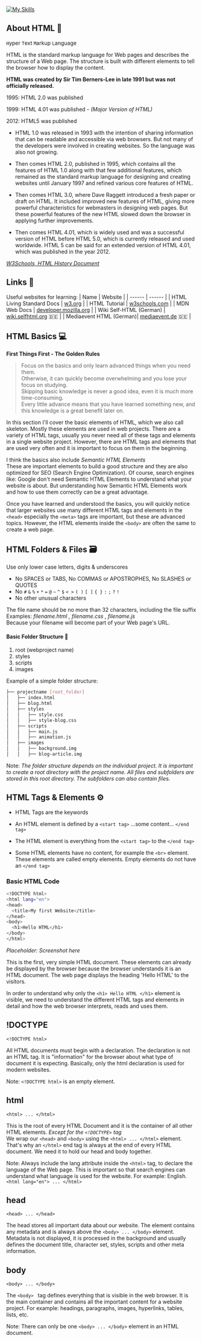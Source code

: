 [![My Skills](https://skillicons.dev/icons?i=html)](https://skillicons.dev) 
## About HTML 📜
`H`yper `T`ext `M`arkup `L`anguage

HTML is the standard markup language for Web pages and describes the structure of a Web page. 
The structure is built with different elements to tell the browser how to display the content.

**HTML was created by Sir Tim Berners-Lee in late 1991 but was not officially released.**

1995: HTML 2.0 was published

1999: HTML 4.01 was published - *(Major Version of HTML)*

2012: HTML5 was published

- HTML 1.0 was released in 1993 with the intention of sharing information that can be readable and accessible via web browsers. But not many of the developers were involved in creating websites. So the language was also not growing.

- Then comes HTML 2.0, published in 1995, which contains all the features of HTML 1.0 along with that few additional features, which remained as the standard markup language for designing and creating websites until January 1997 and refined various core features of HTML.

- Then comes HTML 3.0, where Dave Raggett introduced a fresh paper or draft on HTML. It included improved new features of HTML, giving more powerful characteristics for webmasters in designing web pages. But these powerful features of the new HTML slowed down the browser in applying further improvements.

-  Then comes HTML 4.01, which is widely used and was a successful version of HTML before HTML 5.0, which is currently released and used worldwide. HTML 5 can be said for an extended version of HTML 4.01, which was published in the year 2012.

*[W3Schools, HTML History Document](https://www.w3schools.in/html/history)*

## Links 🔗
Useful websites for learning:
| Name | Website |
| ------ | ------ |
| HTML Living Standard Docs | [w3.org](https://html.spec.whatwg.org/) |
| HTML Tutorial | [w3schools.com](https://www.w3schools.com/html/default.asp) |
| MDN Web Docs | [developer.mozilla.org](https://developer.mozilla.org/en-US/docs/Web/HTML) |
| Wiki Self-HTML (German) | [wiki.selfhtml.org](https://wiki.selfhtml.org/wiki/HTML)  🇩🇪 |
| Mediaevent HTML (German)| [mediaevent.de](https://www.mediaevent.de/html/) 🇩🇪 |

## HTML Basics 💻

__First Things First - The Golden Rules__
> Focus on the basics and only learn advanced things when you need them. <br> 
> Otherwise, it can quickly become overwhelming and you lose your focus on studying. <br>
> Skipping basic knowledge is never a good idea, even it is much more time-consuming. <br>
> Every little advance means that you have learned something new, and this knowledge is a great benefit later on.

In this section I'll cover the basic elements of HTML, which we also call skeleton. Mostly these elements are used in web projects. There are a variety of HTML tags, usually you never need all of these tags and elements in a single website project. However, there are HTML tags and elements that are used very often and it is important to focus on them in the beginning.

I think the basics also include *Semantic HTML Elements* <br>
These are important elements to build a good structure and they are also optimized for SEO (Search Engine Optimization). Of course, search engines like: Google don't need Semantic HTML Elements to understand what your website is about. But understanding how Semantic HTML Elements work and how to use them correctly can be a great advantage.

Once you have learned and understood the basics, you will quickly notice that larger websites use many different HTML tags and elements in the `<head>` especially the `<meta>` tags are important, but these are advanced topics. However, the HTML elements inside the `<body>` are often the same to create a web page.

## HTML Folders & Files 🗃️ 

Use only lower case letters, digits & underscores
- No SPACES or TABS, No COMMAS or APOSTROPHES, No SLASHES or QUOTES 
- No `#` `&` `%` `+` `*` `=` `@` `~` `^` `$` `< >` `( )` `[ ]` `{ }` `:` `;` `?` `!`
- No other unusual characters

The file name should be no more than 32 characters, including the file suffix <br>
Examples: *filename.html , filename.css , filename.js* <br>
Because your filename will become part of your Web page's URL.

#### Basic Folder Structure 📁
  1. root (webproject name)
  2. styles
  3. scripts
  4. images
  
  Example of a simple folder structure:
  ```sh
  ├── projectname [root_folder]
  │   ├── index.html
  │   ├── blog.html
  │   ├── styles 
  │   │   ├── style.css
  │   │   ├── style-blog.css
  │   ├── scripts 
  │   │   ├── main.js
  │   │   ├── animation.js 
  │   ├── images
  │   │   ├── background.img
  │   │   ├── blog-article.img
  ```
Note: *The folder structure depends on the individual project. It is important to create a root directory with the project name. All files and subfolders are stored in this root directory. The subfolders can also contain files.*
  
## HTML Tags & Elements ⚙️

- HTML Tags are the keywords

- An HTML element is defined by a `<start tag>` ...some content... `</end tag>`

- The HTML element is everything from the `<start tag>` to the `</end tag>`

- Some HTML elements have no content, for example the `<br>` element. <br>
  These elements are called empty elements. Empty elements do not have an `</end tag>`

### Basic HTML Code
```sh
<!DOCTYPE html>
<html lang="en">
<head>
  <title>My first Website</title>
</head>
<body>
  <h1>Hello HTML</h1>
</body>
</html>
```
*Placeholder: Screenshot here*

This is the first, very simple HTML document. These elements can already be displayed by the browser because the browser understands it is an HTML document. The web page displays the heading 'Hello HTML' to the visitors.

In order to understand why only the `<h1> Hello HTML </h1>` element is visible, we need to understand the different HTML tags and elements in detail and how the web browser interprets, reads and uses them.

## !DOCTYPE
`<!DOCTYPE html>`

All HTML documents must begin with a declaration. The declaration is not an HTML tag. It is "information" for the browser about what type of document it is expecting. Basically, only the html declaration is used for modern websites. 

Note: `<!DOCTYPE html>` is an empty element.

## html
`<html> ... </html>`

This is the root of every HTML Document and it is the container of all other HTML elements. *Except for the `<!DOCTYPE>` tag* <br>
We wrap our `<head>` and `<body>` using the `<html> ... </html>` element. That's why an `</html>` end tag is always at the end of every HTML document. We need it to hold our head and body together.

Note: Always include the lang attribute inside the `<html>` tag, to declare the language of the Web page. This is important so that search engines can understand what language is used for the website. For example: English. `<html lang="en"> ... </html>`

## head
`<head> ... </head>`

The head stores all important data about our website. The element contains any metadata and is always above the `<body> ... </body>` element. Metadata is not displayed, it is processed in the background and usually defines the document title, character set, styles, scripts and other meta information.

## body
`<body> ... </body>`

The `<body> ` tag defines everything that is visible in the web browser. It is the main container and contains all the important content for a website project. For example: headings, paragraphs, images, hyperlinks, tables, lists, etc.

Note: There can only be one `<body> ... </body>` element in an HTML document.
